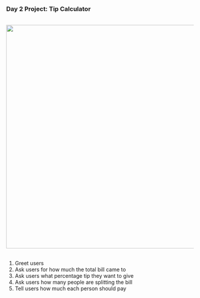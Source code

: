 ### Day 2 Project: Tip Calculator

<br>

 <div align = center>
   <img src = "P2.gif" width = 600>
 </div>

<br>

1. Greet users
2. Ask users for how much the total bill came to
3. Ask users what percentage tip they want to give
4. Ask users how many people are splitting the bill
5. Tell users how much each person should pay

<br>
